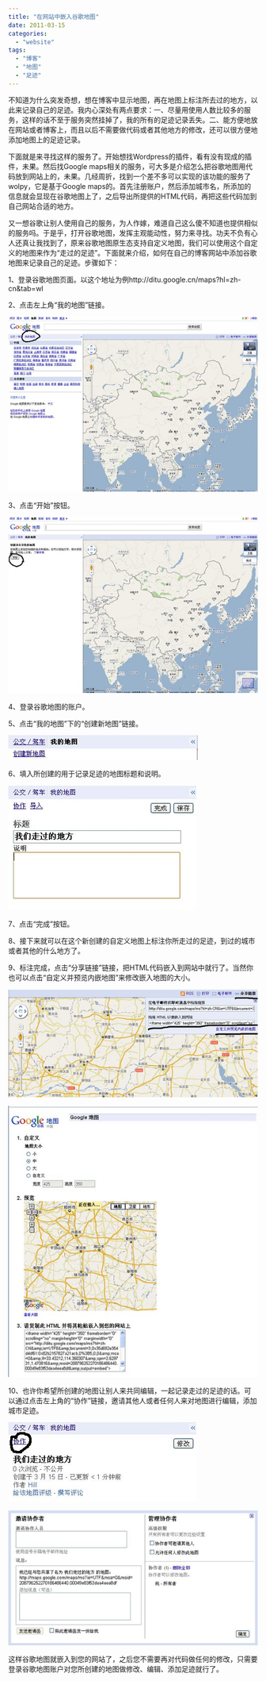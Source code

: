 ```yaml
---
title: "在网站中嵌入谷歌地图"
date: 2011-03-15
categories: 
  - "website"
tags: 
  - "博客"
  - "地图"
  - "足迹"
---
```


不知道为什么突发奇想，想在博客中显示地图，再在地图上标注所去过的地方，以此来记录自己的足迹。我内心深处有两点要求：一、尽量用使用人数比较多的服务，这样的话不至于服务突然挂掉了，我的所有的足迹记录丢失。二、能方便地放在网站或者博客上，而且以后不需要做代码或者其他地方的修改，还可以很方便地添加地图上的足迹记录。

下面就是来寻找这样的服务了。开始想找Wordpress的插件，看有没有现成的插件，未果。然后找Google maps相关的服务，可大多是介绍怎么把谷歌地图用代码放到网站上的，未果。几经周折，找到一个差不多可以实现的该功能的服务了wolpy，它是基于Google maps的。首先注册账户，然后添加城市名，所添加的信息就会显现在谷歌地图上了，之后导出所提供的HTML代码，再把这些代码加到自己网站合适的地方。

又一想谷歌让别人使用自己的服务，为人作嫁，难道自己这么傻不知道也提供相似的服务吗。于是乎，打开谷歌地图，发挥主观能动性，努力来寻找。功夫不负有心人还真让我找到了，原来谷歌地图原生态支持自定义地图，我们可以使用这个自定义的地图来作为“走过的足迹”。下面就来介绍，如何在自己的博客网站中添加谷歌地图来记录自己的足迹。步骤如下：

1、登录谷歌地图页面。以这个地址为例http://ditu.google.cn/maps?hl=zh-cn&tab=wl

2、点击左上角“我的地图”链接。

![1](images/5528581347_d9599a6923_z.jpg)

3、点击“开始”按钮。

![2](images/5529170130_15742cd025_z.jpg)

4、登录谷歌地图的账户。

5、点击“我的地图”下的“创建新地图”链接。

![4](images/5528581521_e095ded8a3.jpg)

6、填入所创建的用于记录足迹的地图标题和说明。

![5](images/5529170226_1dfae4d620.jpg)

7、点击“完成”按钮。

8、接下来就可以在这个新创建的自定义地图上标注你所走过的足迹，到过的城市或者其他的什么地方了。

9、标注完成，点击“分享链接”链接，把HTML代码嵌入到网站中就行了。当然你也可以点击“自定义并预览内嵌地图”来修改嵌入地图的大小。

![6](images/5528581613_d5a3bdc700_z.jpg)

![7](images/5529170340_7e56514566_z.jpg)

10、也许你希望所创建的地图让别人来共同编辑，一起记录走过的足迹的话。可以通过点击左上角的“协作”链接，邀请其他人或者任何人来对地图进行编辑，添加城市足迹。

![8](images/5528581683_8bec41b6b5.jpg)

![9](images/5529170418_a52582a4c7_z.jpg)

这样谷歌地图就嵌入到您的网站了，之后您不需要再对代码做任何的修改，只需要登录谷歌地图账户对您所创建的地图做修改、编辑、添加足迹就行了。
